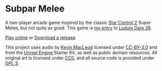 # Subpar Melee

A two-player arcade game inspired by the classic [Star Control 2](https://en.wikipedia.org/wiki/Star_Control_II)
Super Melee, but not quite as good. This game is [my entry](https://ldjam.com/events/ludum-dare/38/subpar-melee)
to [Ludum Dare 38](https://ldjam.com/events/ludum-dare/38/).

[Play online](https://doctor-g.github.io/ld38-subpar-melee)
or [Download a release](https://github.com/doctor-g/ld38-subpar-melee/releases).


This project uses audio by [Kevin MacLeod](https://incompetech.com/) licensed under
[CC-BY-3.0](https://creativecommons.org/licenses/by/3.0/) and from the
[Unreal Engine](https://unrealengine.com) Starter Kit, as well as public domain resources.
All original art is licensed under [CC0](https://creativecommons.org/publicdomain/zero/1.0/),
and all source code is provided under [GPL 3](COPYING).
